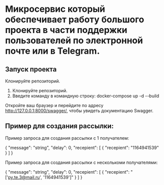 #  Микросервис который обеспечивает работу большого проекта в части поддержки пользователей по электронной почте или в Telegram.

## Запуск проекта

Клонируйте репозиторий.

1) Клонируйте репозиторий.
2) Введите команду в командную строку: docker-compose up -d --build

Откройте ваш браузер и перейдите по адресу http://127.0.0.1:8000/swagger/, чтобы увидеть документацию Swagger.


## Пример для создания рассылки:

Пример запроса для создания рассылки c 1 получателем:

{
  "message": "string", 
  "delay": 0, 
  "recepient": [
    {
      "recepient": "1164941539"
    }
  ]
}

Пример запроса для создания рассылки с несколькоми получателями:

{
  "message": "string", 
  "delay": 0, 
  "recepient": [
    {
      "recepient": "['py.te.3@mail.ru', '1164941539']"
    }
  ]
}
